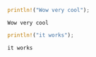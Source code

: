 ```rust
println!("Wow very cool");
```
```output
Wow very cool
```
```rust
println!("it works");
```
```output
it works
```


